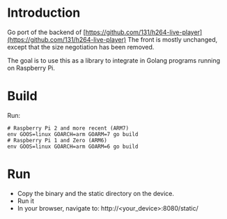 # Introduction

Go port of the backend of [https://github.com/131/h264-live-player](https://github.com/131/h264-live-player)
The front is mostly unchanged, except that the size negotiation has been removed.

The goal is to use this as a library to integrate in Golang programs running on Raspberry Pi.

# Build
Run:
```
# Raspberry Pi 2 and more recent (ARM7)
env GOOS=linux GOARCH=arm GOARM=7 go build
# Raspberry Pi 1 and Zero (ARM6)
env GOOS=linux GOARCH=arm GOARM=6 go build
```

# Run
* Copy the binary and the static directory on the device.
* Run it
* In your browser, navigate to: http://<your_device>:8080/static/
